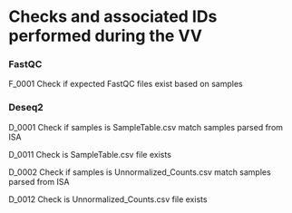 # Checks and associated IDs performed during the VV

### FastQC

F_0001
Check if expected FastQC files exist based on samples

### Deseq2

D_0001
Check if samples is SampleTable.csv match samples parsed from ISA

D_0011
Check is SampleTable.csv file exists

D_0002
Check if samples is Unnormalized_Counts.csv match samples parsed from ISA

D_0012
Check is Unnormalized_Counts.csv file exists

###
